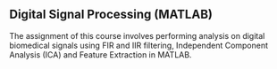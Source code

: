 ## Digital Signal Processing (MATLAB)
The assignment of this course involves performing analysis on digital biomedical signals using FIR and IIR filtering, Independent Component Analysis (ICA) and Feature Extraction in MATLAB.
